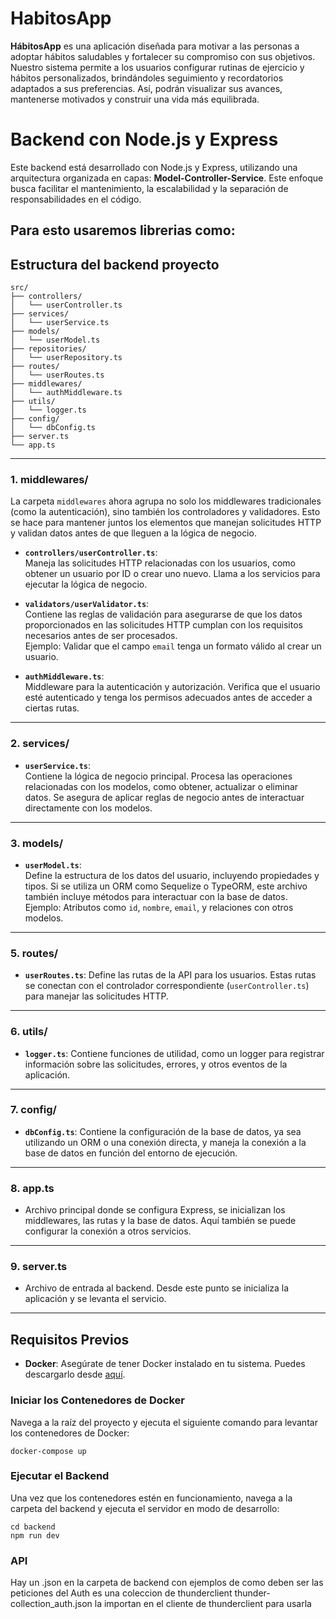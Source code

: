 # HabitosApp

**HábitosApp** es una aplicación diseñada para motivar a las personas a adoptar hábitos saludables y fortalecer su compromiso con sus objetivos. Nuestro sistema permite a los usuarios configurar rutinas de ejercicio y hábitos personalizados, brindándoles seguimiento y recordatorios adaptados a sus preferencias. Así, podrán visualizar sus avances, mantenerse motivados y construir una vida más equilibrada.

# Backend con Node.js y Express

Este backend está desarrollado con Node.js y Express, utilizando una arquitectura organizada en capas: **Model-Controller-Service**. Este enfoque busca facilitar el mantenimiento, la escalabilidad y la separación de responsabilidades en el código.

Para esto usaremos librerias como: 
-

## Estructura del backend proyecto
```plaintext
src/
├── controllers/
│   └── userController.ts
├── services/
│   └── userService.ts
├── models/
│   └── userModel.ts
├── repositories/
│   └── userRepository.ts
├── routes/
│   └── userRoutes.ts
├── middlewares/
│   └── authMiddleware.ts
├── utils/
│   └── logger.ts
├── config/
│   └── dbConfig.ts
├── server.ts
└── app.ts
```
---

### **1. middlewares/**

La carpeta `middlewares` ahora agrupa no solo los middlewares tradicionales (como la autenticación), sino también los controladores y validadores. Esto se hace para mantener juntos los elementos que manejan solicitudes HTTP y validan datos antes de que lleguen a la lógica de negocio.

- **`controllers/userController.ts`**:  
  Maneja las solicitudes HTTP relacionadas con los usuarios, como obtener un usuario por ID o crear uno nuevo. Llama a los servicios para ejecutar la lógica de negocio.

- **`validators/userValidator.ts`**:  
  Contiene las reglas de validación para asegurarse de que los datos proporcionados en las solicitudes HTTP cumplan con los requisitos necesarios antes de ser procesados.  
  Ejemplo: Validar que el campo `email` tenga un formato válido al crear un usuario.

- **`authMiddleware.ts`**:  
  Middleware para la autenticación y autorización. Verifica que el usuario esté autenticado y tenga los permisos adecuados antes de acceder a ciertas rutas.

---

### **2. services/**

- **`userService.ts`**:  
  Contiene la lógica de negocio principal. Procesa las operaciones relacionadas con los modelos, como obtener, actualizar o eliminar datos. Se asegura de aplicar reglas de negocio antes de interactuar directamente con los modelos.

---

### **3. models/**

- **`userModel.ts`**:  
  Define la estructura de los datos del usuario, incluyendo propiedades y tipos. Si se utiliza un ORM como Sequelize o TypeORM, este archivo también incluye métodos para interactuar con la base de datos.  
  Ejemplo: Atributos como `id`, `nombre`, `email`, y relaciones con otros modelos.

---

### **5. routes/**

- **`userRoutes.ts`**: Define las rutas de la API para los usuarios. Estas rutas se conectan con el controlador correspondiente (`userController.ts`) para manejar las solicitudes HTTP.

---

### **6. utils/**

- **`logger.ts`**: Contiene funciones de utilidad, como un logger para registrar información sobre las solicitudes, errores, y otros eventos de la aplicación.

---

### **7. config/**

- **`dbConfig.ts`**: Contiene la configuración de la base de datos, ya sea utilizando un ORM o una conexión directa, y maneja la conexión a la base de datos en función del entorno de ejecución.

---

### **8. app.ts**

- Archivo principal donde se configura Express, se inicializan los middlewares, las rutas y la base de datos. Aquí también se puede configurar la conexión a otros servicios.

---

### **9. server.ts**

- Archivo de entrada al backend. Desde este punto se inicializa la aplicación y se levanta el servicio.
---


## Requisitos Previos
- **Docker**: Asegúrate de tener Docker instalado en tu sistema. Puedes descargarlo desde [aquí](https://www.docker.com/get-started).
###  Iniciar los Contenedores de Docker
Navega a la raíz del proyecto y ejecuta el siguiente comando para levantar los contenedores de Docker:

```
docker-compose up
```

### Ejecutar el Backend
Una vez que los contenedores estén en funcionamiento, navega a la carpeta del backend y ejecuta el servidor en modo de desarrollo:

```
cd backend
npm run dev
```

### API

Hay un .json en la carpeta de backend con ejemplos de como deben ser las peticiones del Auth es una coleccion de thunderclient thunder-collection_auth.json la importan en el cliente de thunderclient para usarla